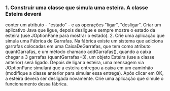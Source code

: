 ### 1. Construir uma classe que simula uma esteira. A classe Esteira deverá
conter um atributo - "estado" - e as operações "ligar", "desligar". Criar um
aplicativo Java que ligue, depois desligue e sempre mostre o estado da
esteira (use JOptionPane para mostrar o estado).
2. Crie uma aplicação que simula uma Fábrica de Garrafas. Na fábrica existe
um sistema que adiciona garrafas colocadas em uma CaixaDeGarrafas, que
tem como atributo quantGarrafas, e um método chamado addGarrafas(),
quando a caixa chegar a 3 garrafas (quantGarrafas=3), um objeto Esteira
(use a classe anterior) será ligado. Depois de ligar a esteira, uma mensagem
via JOptionPane simulará que a esteira entregou a caixa em um caminhão
(modifique a classe anterior para simular essa entrega). Após clicar em OK,
a esteira deverá ser desligada novamente. Crie uma aplicação que simule o
funcionamento dessa fábrica.
